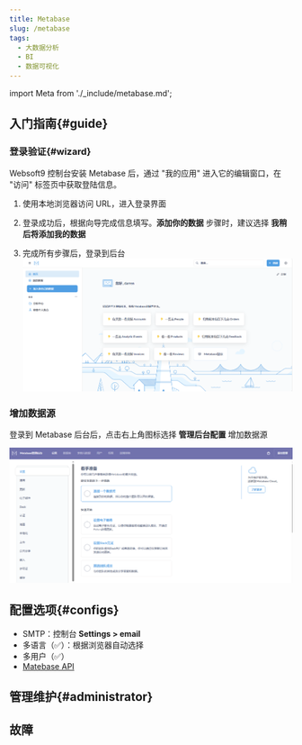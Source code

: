 ```yaml
---
title: Metabase
slug: /metabase
tags:
  - 大数据分析
  - BI
  - 数据可视化
---
```


import Meta from './_include/metabase.md';

<Meta name="meta" />

## 入门指南{#guide}

### 登录验证{#wizard}

Websoft9 控制台安装 Metabase 后，通过 "我的应用" 进入它的编辑窗口，在 "访问" 标签页中获取登陆信息。  

1. 使用本地浏览器访问 URL，进入登录界面

2. 登录成功后，根据向导完成信息填写。**添加你的数据** 步骤时，建议选择 **我稍后将添加我的数据**

3. 完成所有步骤后，登录到后台
   ![](./assets/metabase-backend-websoft9.png)

### 增加数据源

登录到 Metabase 后台后，点击右上角图标选择 **管理后台配置** 增加数据源  

![](./assets/metabase-backendadmin-websoft9.png)

## 配置选项{#configs}

- SMTP：控制台 **Settings > email**
- 多语言（✅）：根据浏览器自动选择
- 多用户（✅）
- [Matebase API](https://www.metabase.com/docs/latest/api-documentation.html)

## 管理维护{#administrator}

## 故障
